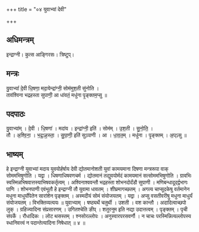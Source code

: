 +++
title = "०४ युवाभ्यां देवी"

+++
## अधिमन्त्रम्
इन्द्राग्नी। कुत्स आङ्गिरसः। त्रिष्टुप्।

## मन्त्रः
यु॒वाभ्यां॑ दे॒वी धि॒षणा॒ मदा॒येन्द्रा॑ग्नी॒ सोम॑मुश॒ती सु॑नोति ।  
ताव॑श्विना भद्रहस्ता सुपाणी॒ आ धा॑वतं॒ मधु॑ना पृ॒ङ्क्तम॒प्सु ॥

## पदपाठः
यु॒वाभ्या॑म् । दे॒वी । धि॒षणा॑ । मदा॑य । इन्द्रा॑ग्नी॒ इति॑ । सोम॑म् । उ॒श॒ती । सु॒नो॒ति॒ ।  
तौ । अ॒श्वि॒ना॒ । भ॒द्र॒ऽह॒स्ता॒ । सु॒पा॒णी॒ इति॑ सुऽपाणी । आ । धा॒व॒त॒म् । मधु॑ना । पृ॒ङ्क्तम् । अ॒प्ऽसु ॥

## भाष्यम्
हे इन्द्राग्नी युवाभ्यां मदाय युवयोर्हर्षाय देवी द्योतमानोशती युवां कामयमाना दिषणा मन्त्ररूपा वाक् सोममभिषुणोति । यद्वा । धिषणाधिषवणचर्म । द्योतमानं तद्युवयोर्मदं कामयमानं सत्सोममभिषुणोति । ग्रावभिः स्वस्मिन्नभिषवात्तस्याभिषवकर्तृत्वम् । अश्विनाश्ववन्तौ भद्रहस्ता शोभनदोर्दंडौ सुपाणी । मणिबन्धादूर्द्द्वभागः पाणि । शोभनपाणी एवंभूतौ हे इन्द्राग्नी तौ युवामा धावतम् । शीघ्रमागच्छतम् । अगत्य चाप्सूदकेषु वर्तमानेन मधुना माधुर्योपेतेन सारांशेन पृङ्क्तम् । अस्मदीयं सोमं संयोजयतम् । यद्वा । अप्सु वसतीवरीषु मधुना माधुर्यं संयोजयतम् । विभक्तिव्यत्ययः ॥ युवाभ्याम् । षष्ठ्यर्थे चतुर्थी । उशती । वश कान्तौ । अदादित्वाच्छपो लुक् । ग्रहिज्यादिना संप्रसारणम् । उगितश्चेति ङीप् । शतुरनुम इति नद्या उदात्तत्वम् । पृङ्क्तम् । पृची संपर्के । रौधादिकः । लोट थसस्तम् । श्नसोरल्लोपः । अनुस्वारपरसवर्णौ । न चाचः परस्मिन्नित्यल्लोपस्य स्धानिवत्त्वं न पदान्तेत्यादिना निषेधात् ॥ ४ ॥